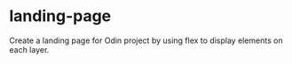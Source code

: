 # landing-page
Create a landing page for Odin project by using flex to display elements on each layer. 
